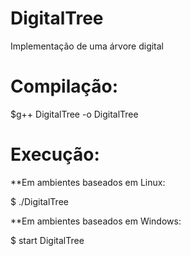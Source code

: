 # DigitalTree
Implementação de uma árvore digital

# Compilação:

$g++ DigitalTree -o DigitalTree

# Execução:

**Em ambientes baseados em Linux:

$ ./DigitalTree

**Em ambientes baseados em Windows:

$ start DigitalTree
